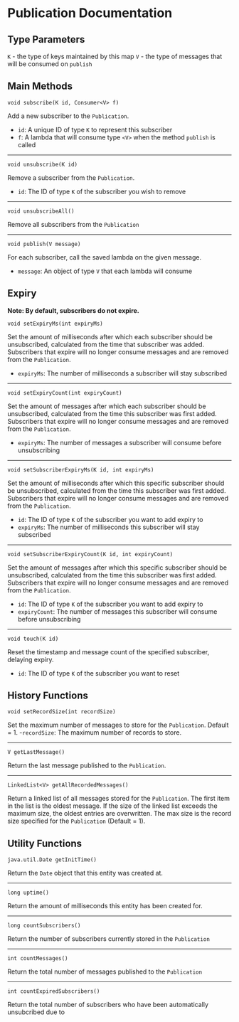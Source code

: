 # Publication Documentation

## Type Parameters
`K` - the type of keys maintained by this map
`V` - the type of messages that will be consumed on `publish`

## Main Methods
`void subscribe(K id, Consumer<V> f)`

Add a new subscriber to the `Publication`. 
- `id`: A unique ID of type `K` to represent this subscriber
- `f`: A lambda that will consume type `<V>` when the method `publish` is called

---

`void unsubscribe(K id)`

Remove a subscriber from the `Publication`. 
- `id`: The ID of type `K` of the subscriber you wish to remove

---

`void unsubscribeAll()`

Remove all subscribers from the `Publication`

---
`void publish(V message)`

For each subscriber, call the saved lambda on the given message.
- `message`: An object of type `V` that each lambda will consume

## Expiry
**Note: By default, subscribers do not expire.**

`void setExpiryMs(int expiryMs)`

Set the amount of milliseconds after which each subscriber should be unsubscribed, calculated from the time that subscriber was added. Subscribers that expire will no longer consume messages and are removed from the `Publication`.
- `expiryMs`: The number of milliseconds a subscriber will stay subscribed

---

`void setExpiryCount(int expiryCount)`

Set the amount of messages after which each subscriber should be unsubscribed, calculated from the time this subscriber was first added. Subscribers that expire will no longer consume messages and are removed from the `Publication`.
- `expiryMs`: The number of messages a subscriber will consume before unsubscribing

---

`void setSubscriberExpiryMs(K id, int expiryMs)`

Set the amount of milliseconds after which this specific subscriber should be unsubscribed, calculated from the time this subscriber was first added. Subscribers that expire will no longer consume messages and are removed from the `Publication`.
- `id`: The ID of type `K` of the subscriber you want to add expiry to
- `expiryMs`: The number of milliseconds this subscriber will stay subscribed

---

`void setSubscriberExpiryCount(K id, int expiryCount)`

Set the amount of messages after which this specific subscriber should be unsubscribed, calculated from the time this subscriber was first added. Subscribers that expire will no longer consume messages and are removed from the `Publication`.
- `id`: The ID of type `K` of the subscriber you want to add expiry to
- `expiryCount`: The number of messages this subscriber will consume before unsubscribing

---

`void touch(K id)`

Reset the timestamp and message count of the specified subscriber, delaying expiry.
- `id`: The ID of type `K` of the subscriber you want to reset

## History Functions

`void setRecordSize(int recordSize)`

Set the maximum number of messages to store for the `Publication`. Default = 1.
-`recordSize`: The maximum number of records to store.

---

`V getLastMessage()`

Return the last message published to the `Publication`.

---

`LinkedList<V> getAllRecordedMessages()`

Return a linked list of all messages stored for the `Publication`. The first item in the list is the oldest message. If the size of the linked list exceeds the maximum size, the oldest entries are overwritten. The max size is the record size specified for the `Publication` (Default = 1).
 
## Utility Functions

`java.util.Date getInitTime()`

Return the `Date` object that this entity was created at.

---

`long uptime()`

Return the amount of milliseconds this entity has been created for.

---

`long countSubscribers()`

Return the number of subscribers currently stored in the `Publication`

---

`int countMessages()`

Return the total number of messages published to the `Publication`

---

`int countExpiredSubscribers()`

Return the total number of subscribers who have been automatically unsubcribed due to 
